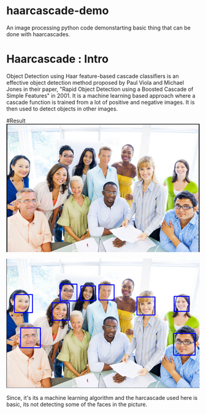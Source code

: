 # haarcascade-demo
An image processing python code demonstarting basic thing that can be done with haarcascades.

# Haarcascade : Intro
Object Detection using Haar feature-based cascade classifiers is an effective object detection method proposed by Paul Viola and Michael Jones in their paper, "Rapid Object Detection using a Boosted Cascade of Simple Features" in 2001. It is a machine learning based approach where a cascade function is trained from a lot of positive and negative images. It is then used to detect objects in other images.

#Result
![Alt text](/people.png)


![Alt text](/face_recognized.PNG)


Since, it's its a machine learning algorithm and the harcascade used here is basic, its not detecting some of the faces in the picture.
